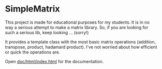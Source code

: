# SimpleMatrix

This project is made for educational purposes for my students. It is in no way a serious attempt to make a matrix 
library. So, if you are looking for such a serious lib, keep looking ... (sorry!)

It provides a template class with the most basic matrix operations (addition, transpose, product, hadamard product). 
I've not worried about how efficient or quick the operations are.

Open [doc/html/index.html](doc/html/index.html) for the documentation.
